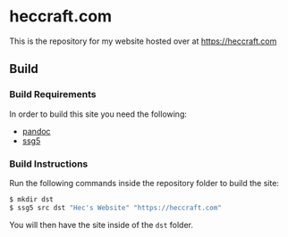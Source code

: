 # heccraft.com
This is the repository for my website hosted over at https://heccraft.com

## Build

### Build Requirements
In order to build this site you need the following:
* [pandoc](https://github.com/jgm/pandoc)
* [ssg5](https://github.com/fmash16/ssg5)

### Build Instructions
Run the following commands inside the repository folder to build the site:
```sh
$ mkdir dst
$ ssg5 src dst "Hec's Website" "https://heccraft.com"
```
You will then have the site inside of the `dst` folder.
